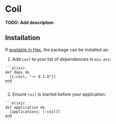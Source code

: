 # Coil

**TODO: Add description**

## Installation

If [available in Hex](https://hex.pm/docs/publish), the package can be installed as:

  1. Add `coil` to your list of dependencies in `mix.exs`:

    ```elixir
    def deps do
      [{:coil, "~> 0.1.0"}]
    end
    ```

  2. Ensure `coil` is started before your application:

    ```elixir
    def application do
      [applications: [:coil]]
    end
    ```

